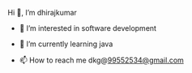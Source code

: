 Hi 👋, I’m dhirajkumar

- 👀 I’m interested in software development
- 🌱 I’m currently learning java

- 📫 How to reach me dkg@99552534@gmail.com

<!---
dhirajkumar-07/dhirajkumar-07 is a ✨ special ✨ repository because its `README.md` (this file) appears on your GitHub profile.
You can click the Preview link to take a look at your changes.
--->
